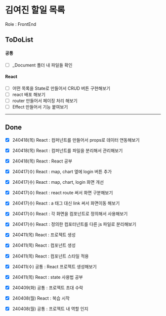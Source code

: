 # 김여진 할일 목록
Role : FrontEnd

## ToDoList
#### 공통
- [ ] _Document 폴더 내 파일들 확인

#### React
- [ ] 어떤 목록을 State로 만들어서 CRUD 버튼 구현해보기
- [ ] react 배포 해보기
- [ ] router 만들어서 페이징 처리 해보기
- [ ] Effect 만들어서 기능 붙여보기

---
## Done
- [x] 240418(목) React : 컴퍼넌트를 만들어서 props로 데이터 연동해보기
- [x] 240418(목) React : 컴퍼넌트를 파일을 분리해서 관리해보기
- [x] 240418(목) React : React 공부
- [x] 240417(수) React : map, chart 옆에 login 버튼 추가  
- [x] 240417(수) React : map, chart, login 화면 개선 
- [x] 240417(수) React : react route 써서 화면 구분해보기 
- [x] 240417(수) React : a 태그 대신 link 써서 화면이동 해보기 
- [x] 240417(수) React : 각 화면을 컴포넌트로 정의해서 사용해보기
- [x] 240417(수) React : 정의한 컴포터넌트를 다른 js 파일로 분리해보기
- [x] 240411(목) React : 프로젝트 생성
- [x] 240411(목) React : 컴포넌트 생성
- [x] 240411(목) React : 컴포넌트 스타일 적용
- [x] 240411(수) 공통 : React 프로젝트 생성해보기
- [x] 240411(목) React : state 사용법 공부
- [x] 240409(화) 공통 : 프로젝트 초대 수락
- [x] 240408(월) React : 복습 시작
- [x] 240408(월) 공통 : 프로젝트 내 역할 인지

